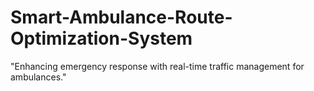 # Smart-Ambulance-Route-Optimization-System
"Enhancing emergency response with real-time traffic management for ambulances."
